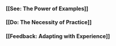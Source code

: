 #### [[See: The Power of Examples]]
#### [[Do: The Necessity of Practice]]
#### [[Feedback: Adapting with Experience]]